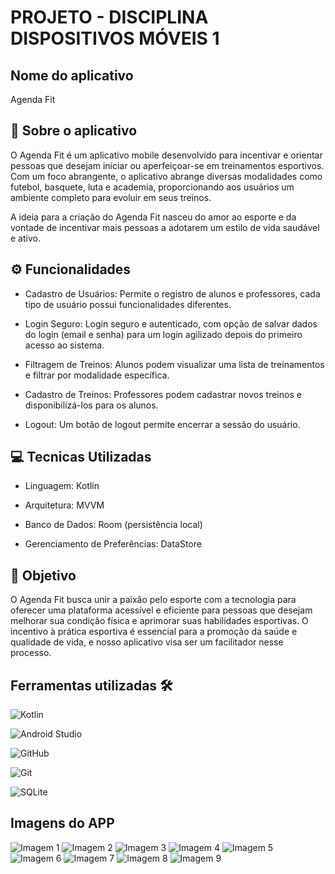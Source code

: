 # PROJETO - DISCIPLINA DISPOSITIVOS MÓVEIS 1 

## Nome do aplicativo

Agenda Fit 

## 📌 Sobre o aplicativo 

O Agenda Fit é um aplicativo mobile desenvolvido para incentivar e orientar pessoas que desejam iniciar ou aperfeiçoar-se em treinamentos esportivos. 
Com um foco abrangente, o aplicativo abrange diversas modalidades como futebol, basquete, luta e academia, proporcionando aos usuários um ambiente completo 
para evoluir em seus treinos.

A ideia para a criação do Agenda Fit nasceu do amor ao esporte e da vontade de incentivar mais pessoas a adotarem um estilo de vida saudável e ativo.

## ⚙️ Funcionalidades

- Cadastro de Usuários: Permite o registro de alunos e professores, cada tipo de usuário possui funcionalidades diferentes.

- Login Seguro: Login seguro e autenticado, com opção de salvar dados do login (email e senha) para um login agilizado depois do primeiro acesso ao sistema.

- Filtragem de Treinos: Alunos podem visualizar uma lista de treinamentos e filtrar por modalidade específica.

- Cadastro de Treinos: Professores podem cadastrar novos treinos e disponibilizá-los para os alunos.

- Logout: Um botão de logout permite encerrar a sessão do usuário.

## 💻 Tecnicas Utilizadas

- Linguagem: Kotlin

- Arquitetura: MVVM

- Banco de Dados: Room (persistência local)

- Gerenciamento de Preferências: DataStore

## 🎯 Objetivo

O Agenda Fit busca unir a paixão pelo esporte com a tecnologia para oferecer uma plataforma acessível e eficiente para pessoas que desejam melhorar 
sua condição física e aprimorar suas habilidades esportivas. O incentivo à prática esportiva é essencial para a promoção da saúde e qualidade de vida, 
e nosso aplicativo visa ser um facilitador nesse processo.

## Ferramentas utilizadas 🛠

![Kotlin](https://img.shields.io/badge/Kotlin-B125EA?style=for-the-badge&logo=kotlin&logoColor=white)

![Android Studio](https://img.shields.io/badge/android%20studio-346ac1?style=for-the-badge&logo=android%20studio&logoColor=white)

![GitHub](https://img.shields.io/badge/GitHub-100000?style=for-the-badge&logo=github&logoColor=white)

![Git](https://img.shields.io/badge/GIT-E44C30?style=for-the-badge&logo=git&logoColor=white)

![SQLite](https://img.shields.io/badge/sqlite-%2307405e.svg?style=for-the-badge&logo=sqlite&logoColor=white)

## Imagens do APP

![Imagem 1](https://github.com/joaoVieira1/projeto_disciplina_dmo1/blob/main/assets/screenshots/1.jpeg)
![Imagem 2](https://github.com/joaoVieira1/projeto_disciplina_dmo1/blob/main/assets/screenshots/2.jpeg)
![Imagem 3](https://github.com/joaoVieira1/projeto_disciplina_dmo1/blob/main/assets/screenshots/3.jpeg)
![Imagem 4](https://github.com/joaoVieira1/projeto_disciplina_dmo1/blob/main/assets/screenshots/4.jpeg)
![Imagem 5](https://github.com/joaoVieira1/projeto_disciplina_dmo1/blob/main/assets/screenshots/5.jpeg)
![Imagem 6](https://github.com/joaoVieira1/projeto_disciplina_dmo1/blob/main/assets/screenshots/6.jpeg)
![Imagem 7](https://github.com/joaoVieira1/projeto_disciplina_dmo1/blob/main/assets/screenshots/7.jpeg)
![Imagem 8](https://github.com/joaoVieira1/projeto_disciplina_dmo1/blob/main/assets/screenshots/8.jpeg)
![Imagem 9](https://github.com/joaoVieira1/projeto_disciplina_dmo1/blob/main/assets/screenshots/9.jpeg)



